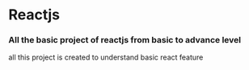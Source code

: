 # Reactjs

### All the basic project of reactjs from basic to advance level

all this project is created to understand basic react feature
